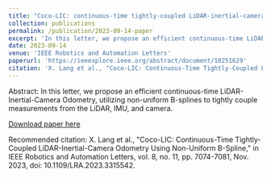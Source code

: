```yaml
---
title: "Coco-LIC: continuous-time tightly-coupled LiDAR-inertial-camera odometry using non-uniform B-spline"
collection: publications
permalink: /publication/2023-09-14-paper
excerpt: 'In this letter, we propose an efficient continuous-time LiDAR-Inertial-Camera Odometry, utilizing non-uniform B-splines to tightly couple measurements from the LiDAR, IMU, and camera.'
date: 2023-09-14
venue: 'IEEE Robotics and Automation Letters'
paperurl: 'https://ieeexplore.ieee.org/abstract/document/10251629'
citation: 'X. Lang et al., "Coco-LIC: Continuous-Time Tightly-Coupled LiDAR-Inertial-Camera Odometry Using Non-Uniform B-Spline," in IEEE Robotics and Automation Letters, vol. 8, no. 11, pp. 7074-7081, Nov. 2023, doi: 10.1109/LRA.2023.3315542.'
---
```

Abstract: In this letter, we propose an efficient continuous-time LiDAR-Inertial-Camera Odometry, utilizing non-uniform B-splines to tightly couple measurements from the LiDAR, IMU, and camera.

[Download paper here](https://ieeexplore.ieee.org/abstract/document/10251629)

Recommended citation: X. Lang et al., "Coco-LIC: Continuous-Time Tightly-Coupled LiDAR-Inertial-Camera Odometry Using Non-Uniform B-Spline," in IEEE Robotics and Automation Letters, vol. 8, no. 11, pp. 7074-7081, Nov. 2023, doi: 10.1109/LRA.2023.3315542.